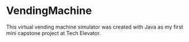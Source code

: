 # VendingMachine
This virtual vending machine simulator was created with Java as my first mini capstone project at Tech Elevator.
